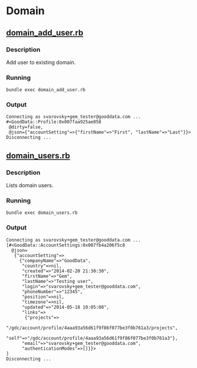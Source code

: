 # Domain

## [domain_add_user.rb](https://github.com/korczis/gooddata-ruby-examples/blob/master/snippets/02_resources/domain/domain_add_user.rb)

### Description

Add user to existing domain.

### Running

```
bundle exec domain_add_user.rb
```

### Output

```
Connecting as svarovsky+gem_tester@gooddata.com ...
#<GoodData::Profile:0x007faa925ae058
 @dirty=false,
 @json={"accountSetting"=>{"firstName"=>"First", "lastName"=>"Last"}}>
Disconnecting ...
```

## [domain_users.rb](https://github.com/korczis/gooddata-ruby-examples/blob/master/snippets/02_resources/domain/domain_users.rb)

### Description

Lists domain users.

### Running

```
bundle exec domain_users.rb
```

### Output

```
Connecting as svarovsky+gem_tester@gooddata.com ...
[#<GoodData::AccountSettings:0x007fb4a206f5c8
  @json=
   {"accountSetting"=>
     {"companyName"=>"GoodData",
      "country"=>nil,
      "created"=>"2014-02-20 21:30:30",
      "firstName"=>"Gem",
      "lastName"=>"Testing user",
      "login"=>"svarovsky+gem_tester@gooddata.com",
      "phoneNumber"=>"12345",
      "position"=>nil,
      "timezone"=>nil,
      "updated"=>"2014-05-18 10:05:08",
      "links"=>
       {"projects"=>
         "/gdc/account/profile/4aaa93a56d61f9f86f077be3f0b761a3/projects",
        "self"=>"/gdc/account/profile/4aaa93a56d61f9f86f077be3f0b761a3"},
      "email"=>"svarovsky+gem_tester@gooddata.com",
      "authenticationModes"=>[]}}>
]
Disconnecting ...
```